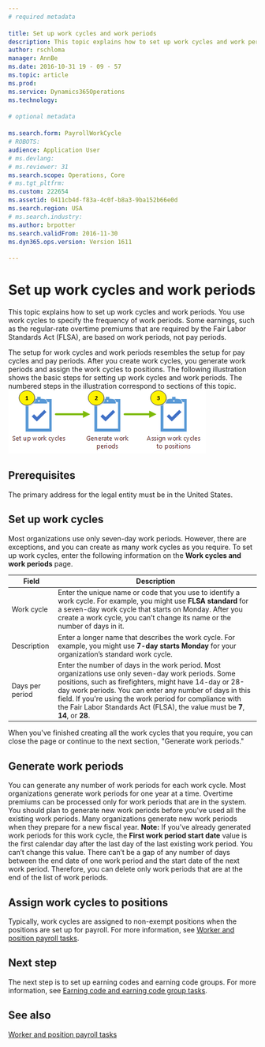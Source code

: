 ```yaml
---
# required metadata

title: Set up work cycles and work periods
description: This topic explains how to set up work cycles and work periods. You use work cycles to specify the frequency of work periods. Some earnings, such as the regular-rate overtime premiums that are required by the Fair Labor Standards Act (FLSA), are based on work periods, not pay periods.
author: rschloma
manager: AnnBe
ms.date: 2016-10-31 19 - 09 - 57
ms.topic: article
ms.prod: 
ms.service: Dynamics365Operations
ms.technology: 

# optional metadata

ms.search.form: PayrollWorkCycle
# ROBOTS: 
audience: Application User
# ms.devlang: 
# ms.reviewer: 31
ms.search.scope: Operations, Core
# ms.tgt_pltfrm: 
ms.custom: 222654
ms.assetid: 0411cb4d-f83a-4c0f-b8a3-9ba152b66e0d
ms.search.region: USA
# ms.search.industry: 
ms.author: brpotter
ms.search.validFrom: 2016-11-30
ms.dyn365.ops.version: Version 1611

---
```


# Set up work cycles and work periods

This topic explains how to set up work cycles and work periods. You use work cycles to specify the frequency of work periods. Some earnings, such as the regular-rate overtime premiums that are required by the Fair Labor Standards Act (FLSA), are based on work periods, not pay periods.

The setup for work cycles and work periods resembles the setup for pay cycles and pay periods. After you create work cycles, you generate work periods and assign the work cycles to positions. The following illustration shows the basic steps for setting up work cycles and work periods. The numbered steps in the illustration correspond to sections of this topic. [![Steps for setting up up work cycles and work periods](./media/work.gif)](./media/work.gif)

## Prerequisites
The primary address for the legal entity must be in the United States.

## Set up work cycles
Most organizations use only seven-day work periods. However, there are exceptions, and you can create as many work cycles as you require. To set up work cycles, enter the following information on the **Work cycles and work periods** page.

| Field           | Description                                                                                                                                                                                                                                                                                                                                                           |
|-----------------|-----------------------------------------------------------------------------------------------------------------------------------------------------------------------------------------------------------------------------------------------------------------------------------------------------------------------------------------------------------------------|
| Work cycle      | Enter the unique name or code that you use to identify a work cycle. For example, you might use **FLSA standard** for a seven-day work cycle that starts on Monday. After you create a work cycle, you can’t change its name or the number of days in it.                                                                                                             |
| Description     | Enter a longer name that describes the work cycle. For example, you might use **7-day starts Monday** for your organization’s standard work cycle.                                                                                                                                                                                                                    |
| Days per period | Enter the number of days in the work period. Most organizations use only seven-day work periods. Some positions, such as firefighters, might have 14-day or 28-day work periods. You can enter any number of days in this field. If you're using the work period for compliance with the Fair Labor Standards Act (FLSA), the value must be **7**, **14**, or **28**. |

When you've finished creating all the work cycles that you require, you can close the page or continue to the next section, "Generate work periods."

## Generate work periods
You can generate any number of work periods for each work cycle. Most organizations generate work periods for one year at a time. Overtime premiums can be processed only for work periods that are in the system. You should plan to generate new work periods before you've used all the existing work periods. Many organizations generate new work periods when they prepare for a new fiscal year. **Note:** If you've already generated work periods for this work cycle, the **First work period start date** value is the first calendar day after the last day of the last existing work period. You can’t change this value. There can’t be a gap of any number of days between the end date of one work period and the start date of the next work period. Therefore, you can delete only work periods that are at the end of the list of work periods.

## Assign work cycles to positions
Typically, work cycles are assigned to non-exempt positions when the positions are set up for payroll. For more information, see [Worker and position payroll tasks](worker-position-payroll-tasks.md).

## Next step
The next step is to set up earning codes and earning code groups. For more information, see [Earning code and earning code group tasks](earning-code-group-tasks.md).  

See also
--------

[Worker and position payroll tasks](worker-position-payroll-tasks.md)


